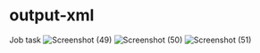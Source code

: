 # output-xml
Job task
![Screenshot (49)](https://user-images.githubusercontent.com/62449452/151661400-546b3eb7-beba-484c-a701-8a3394d0f9b9.png)
![Screenshot (50)](https://user-images.githubusercontent.com/62449452/151661401-b58cbc43-9188-4ed3-9d89-13f785728360.png)
![Screenshot (51)](https://user-images.githubusercontent.com/62449452/151661403-116fb4c6-a8ea-45b8-9718-1d003611c43c.png)
